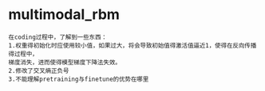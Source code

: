# multimodal_rbm
    在coding过程中，了解到一些东西：
    1.权重得初始化时应使用较小值，如果过大，将会导致初始值得激活值逼近1，使得在反向传播得过程中，
    梯度消失，进而使得模型梯度下降法失效。
    2.修改了交叉熵正负号
    3.不能理解pretraining与finetune的优势在哪里
    
